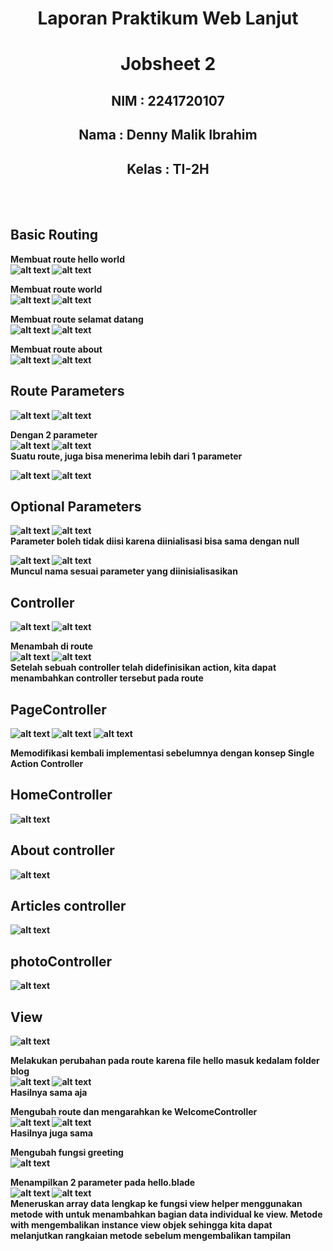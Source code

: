 # <center><strong> Laporan Praktikum Web Lanjut </center>

# <center> Jobsheet 2 </strong></center>

## <center><strong>NIM : 2241720107 <br></center>

## <center><strong>Nama : Denny Malik Ibrahim <br></center>

## <center><strong>Kelas : TI-2H</center>

<br>
<br>

## Basic Routing<br>

Membuat route hello world <br>
![alt text](images/image-3.png)
![alt text](images/image.png)

Membuat route world <br>
![alt text](images/image-4.png)
![alt text](images/image-1.png)

Membuat route selamat datang <br>
![alt text](images/image-5.png)
![alt text](images/image-2.png)

Membuat route about <br>
![alt text](images/image-6.png)
![alt text](images/image-7.png)

## Route Parameters <br>

![alt text](images/image-8.png)
![alt text](images/image-9.png)

Dengan 2 parameter <br>
![alt text](images/image-10.png)
![alt text](images/image-11.png) <br>
Suatu route, juga bisa menerima lebih dari 1 parameter

![alt text](images/image-13.png)
![alt text](images/image-12.png)

## Optional Parameters <br>

![alt text](images/image-14.png)
![alt text](images/image-16.png) <br>
Parameter boleh tidak diisi karena diinialisasi bisa sama dengan null

![alt text](images/image-17.png)
![alt text](images/image-18.png) <br>
Muncul nama sesuai parameter yang diinisialisasikan

## Controller <br>

![alt text](images/image-19.png)
![alt text](images/image-20.png)

Menambah di route <br>
![alt text](images/image-21.png)
![alt text](images/image-22.png) <br>
Setelah sebuah controller telah didefinisikan action, kita dapat menambahkan controller tersebut pada route

## PageController <br>

![alt text](images/image-23.png)
![alt text](images/image-24.png)
![alt text](images/image-25.png) <br>

Memodifikasi kembali implementasi sebelumnya dengan konsep Single Action Controller <br>

## HomeController <br>

![alt text](images/image-26.png)

## About controller <br>

![alt text](images/image-27.png)

## Articles controller <br>

![alt text](images/image-28.png)

## photoController <br>

![alt text](images/image-29.png)

## View <br>

![alt text](images/image-30.png) <br>

Melakukan perubahan pada route karena file hello masuk kedalam folder blog <br>
![alt text](images/image-31.png)
![alt text](images/image-32.png) <br>
Hasilnya sama aja <br>

Mengubah route dan mengarahkan ke WelcomeController <br>
![alt text](images/image-33.png)
![alt text](images/image-34.png) <br>
Hasilnya juga sama <br>

Mengubah fungsi greeting <br>
![alt text](images/image-35.png)

Menampilkan 2 parameter pada hello.blade <br>
![alt text](images/image-36.png)
![alt text](images/image-37.png) <br>
Meneruskan array data lengkap ke fungsi view helper menggunakan metode with untuk menambahkan bagian data individual ke view. Metode with mengembalikan instance view objek sehingga kita dapat melanjutkan rangkaian metode sebelum mengembalikan tampilan